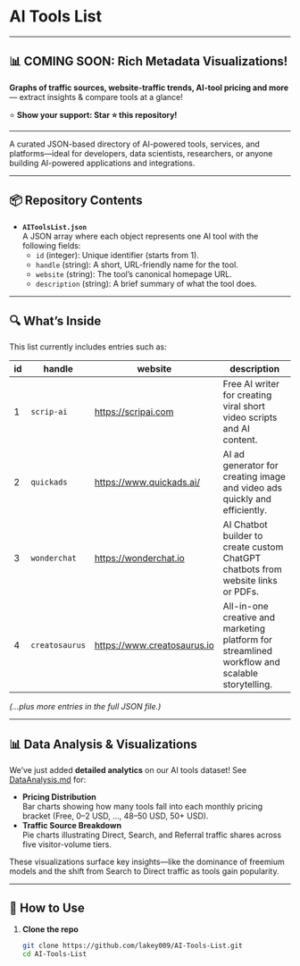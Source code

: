 # AI Tools List

---

## 📊 **COMING SOON: Rich Metadata Visualizations!**  
**Graphs of traffic sources, website-traffic trends, AI-tool pricing and more** — extract insights & compare tools at a glance!

⭐️ **Show your support: Star ⭐ this repository!**

---

A curated JSON-based directory of AI-powered tools, services, and platforms—ideal for developers, data scientists, researchers, or anyone building AI-powered applications and integrations.

---

## 📦 Repository Contents

- **`AIToolsList.json`**  
  A JSON array where each object represents one AI tool with the following fields:
  - `id` (integer): Unique identifier (starts from 1).
  - `handle` (string): A short, URL-friendly name for the tool.
  - `website` (string): The tool’s canonical homepage URL.
  - `description` (string): A brief summary of what the tool does.

---

## 🔍 What’s Inside

This list currently includes entries such as:

| id | handle         | website                         | description                                                                    |
|----|----------------|---------------------------------|--------------------------------------------------------------------------------|
| 1  | `scrip-ai`     | https://scripai.com             | Free AI writer for creating viral short video scripts and AI content.          |
| 2  | `quickads`     | https://www.quickads.ai/        | AI ad generator for creating image and video ads quickly and efficiently.      |
| 3  | `wonderchat`   | https://wonderchat.io           | AI Chatbot builder to create custom ChatGPT chatbots from website links or PDFs. |
| 4  | `creatosaurus` | https://www.creatosaurus.io     | All-in-one creative and marketing platform for streamlined workflow and scalable storytelling. |

_(…plus more entries in the full JSON file.)_

---

## 📊 Data Analysis & Visualizations

We’ve just added **detailed analytics** on our AI tools dataset! See [DataAnalysis.md](./DataAnalysis.md) for:

- **Pricing Distribution**  
  Bar charts showing how many tools fall into each monthly pricing bracket (Free, 0–2 USD, …, 48–50 USD, 50+ USD).  
- **Traffic Source Breakdown**  
  Pie charts illustrating Direct, Search, and Referral traffic shares across five visitor-volume tiers.

These visualizations surface key insights—like the dominance of freemium models and the shift from Search to Direct traffic as tools gain popularity.

---

## 🚀 How to Use

1. **Clone the repo**  
   ```bash
   git clone https://github.com/lakey009/AI-Tools-List.git
   cd AI-Tools-List

